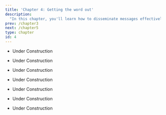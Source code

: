 ```yaml
---
title: 'Chapter 4: Getting the word out'
description:
  "In this chapter, you'll learn how to disseminate messages effectively and how to implement your campaign in a professional manner. You'll learn how analyze social networks and identify important people or organizations, along with tips and tricks that can make your campaign more cost-effective and impactful."
prev: /chapter3
next: /chapter5
type: chapter
id: 4
---
```


<exercise id="1" title="Exposure as the cornerstone of communication effects" type="slides,video">

- Under Construction
</exercise>

<exercise id="2" title="Social Networks">

- Under Construction
</exercise>


<exercise id="3" title="Diffusion of Innovations">

- Under Construction
</exercise>

<exercise id="4" title="Assessing Channels">

- Under Construction
</exercise>

<exercise id="5" title="Implementing the Campaign">

- Under Construction
</exercise>


<exercise id="6" title="Let's not forget this: Finances" type="slides,video">

- Under Construction
</exercise>

<exercise id="10" title="Writing the section">

- Under Construction
</exercise>
